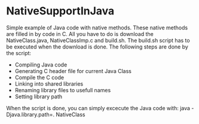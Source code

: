 # NativeSupportInJava

Simple example of Java code with native methods. These native methods are filled in by code in C. 
All you have to do is download the NativeClass.java, NativeClassImp.c and build.sh.
The build.sh script has to be executed when the download is done.
The following steps are done by the script:
  - Compiling Java code
  - Generating C header file for current Java Class
  - Compile the C code
  - Linking into shared libraries
  - Renaming library files to usefull names
  - Setting library path

When the script is done, you can simply excecute the Java code with:
java -Djava.library.path=. NativeClass
